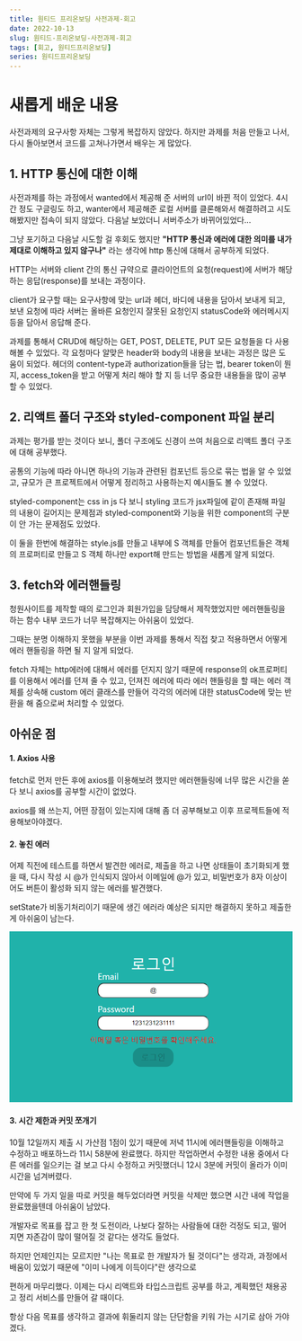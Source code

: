 ```yaml
---
title: 원티드 프리온보딩 사전과제-회고
date: 2022-10-13
slug: 원티드-프리온보딩-사전과제-회고
tags: [회고, 원티드프리온보딩]
series: 원티드프리온보딩
---
```


# 새롭게 배운 내용

사전과제의 요구사항 자체는 그렇게 복잡하지 않았다. 하지만 과제를 처음 만들고 나서, 다시 돌아보면서 코드를 고쳐나가면서 배우는 게 많았다.

## 1. HTTP 통신에 대한 이해

사전과제를 하는 과정에서 wanted에서 제공해 준 서버의 url이 바뀐 적이 있었다. 4시간 정도 구글링도 하고, wanter에서 제공해준 로컬 서버를 클론해와서 해결하려고 시도해봤지만 접속이 되지 않았다. 다음날 보았더니 서버주소가 바뀌어있었다...

그냥 포기하고 다음날 시도할 걸 후회도 했지만 **"HTTP 통신과 에러에 대한 의미를 내가 제대로 이해하고 있지 않구나"** 라는 생각에 http 통신에 대해서 공부하게 되었다.


HTTP는 서버와 client 간의 통신 규약으로 클라이언트의 요청(request)에 서버가 해당하는 응답(response)를 보내는 과정이다.

client가 요구할 때는 요구사항에 맞는 url과 헤더, 바디에 내용을 담아서 보내게 되고, 보낸 요청에 따라 서버는 올바른 요청인지 잘못된 요청인지 statusCode와 에러메시지 등을 담아서 응답해 준다.

과제를 통해서 CRUD에 해당하는 GET, POST, DELETE, PUT 모든 요청들을 다 사용해볼 수 있었다. 각 요청마다 알맞은 header와 body의 내용을 보내는 과정은 많은 도움이 되었다. 헤더의 content-type과 authorization들을 담는 법, bearer token이 뭔지, access_token을 받고 어떻게 처리 해야 할 지 등 너무 중요한 내용들을 많이 공부할 수 있었다.

## 2. 리액트 폴더 구조와 styled-component 파일 분리

과제는 평가를 받는 것이다 보니, 폴더 구조에도 신경이 쓰여 처음으로 리액트 폴더 구조에 대해 공부했다.

공통의 기능에 따라 아니면 하나의 기능과 관련된 컴포넌트 등으로 묶는 법을 알 수 있었고, 규모가 큰 프로젝트에서 어떻게 정리하고 사용하는지 예시들도 볼 수 있었다.

styled-component는 css in js 다 보니 styling 코드가 jsx파일에 같이 존재해 파일의 내용이 길어지는 문제점과 styled-component와 기능을 위한 component의 구분이 안 가는 문제점도 있었다.

이 둘을 한번에 해결하는 style.js를 만들고 내부에 S 객체를 만들어 컴포넌트들은 객체의 프로퍼티로 만들고 S 객체 하나만 export해 만드는 방법을 새롭게 알게 되었다.

## 3. fetch와 에러핸들링

청원사이트를 제작할 때의 로그인과 회원가입을 담당해서 제작했었지만 에러핸들링을 하는 함수 내부 코드가 너무 복잡해지는 아쉬움이 있었다.

그때는 분명 이해하지 못했을 부분을 이번 과제를 통해서 직접 찾고 적용하면서 어떻게 에러 핸들링을 하면 될 지 알게 되었다.

fetch 자체는 http에러에 대해서 에러를 던지지 않기 때문에 response의 ok프로퍼티를 이용해서 에러를 던져 줄 수 있고, 던져진 에러에 따라 에러 핸들링을 할 때는 에러 객체를 상속해 custom 에러 클래스를 만들어 각각의 에러에 대한 statusCode에 맞는 반환을 해 줌으로써 처리할 수 있었다.

## 아쉬운 점

#### 1. Axios 사용

fetch로 먼저 만든 후에 axios를 이용해보려 했지만 에러핸들링에 너무 많은 시간을 쏟다 보니 axios를 공부할 시간이 없었다.

axios를 왜 쓰는지, 어떤 장점이 있는지에 대해 좀 더 공부해보고 이후 프로젝트들에 적용해보아야겠다.

#### 2. 놓친 에러

어제 직전에 테스트를 하면서 발견한 에러로, 제출을 하고 나면 상태들이 초기화되게 했을 때, 다시 작성 시 @가 인식되지 않아서 이메일에 @가 있고, 비밀번호가 8자 이상이어도 버튼이 활성화 되지 않는 에러를 발견했다.

setState가 비동기처리이기 때문에 생긴 에러라 예상은 되지만 해결하지 못하고 제출한 게 아쉬움이 남는다.

<img src="./image-20221013154116466.png"/>

#### 3. 시간 제한과 커밋 쪼개기

10월 12일까지 제출 시 가산점 1점이 있기 때문에 저녁 11시에 에러핸들링을 이해하고 수정하고 배포하느라 11시 58분에 완료했다. 하지만 작업하면서 수정한 내용 중에서 다른 에러를 일으키는 걸 보고 다시 수정하고 커밋했더니 12시 3분에 커밋이 올라가 이미 시간을 넘겨버렸다.

만약에 두 가지 일을 따로 커밋을 해두었더라면 커밋을 삭제만 했으면 시간 내에 작업을 완료했을텐데 아쉬움이 남았다.

개발자로 목표를 잡고 한 첫 도전이라, 나보다 잘하는 사람들에 대한 걱정도 되고, 떨어지면 자존감이 많이 떨어질 것 같다는 생각도 들었다.

하지만 언제인지는 모르지만 "나는 목표로 한 개발자가 될 것이다"는 생각과, 과정에서 배움이 있었기 때문에 "이미 나에게 이득이다"란 생각으로

편하게 마무리했다. 이제는 다시 리액트와 타입스크립트 공부를 하고, 계획했던 채용공고 정리 서비스를 만들어 갈 때이다.

항상 다음 목표를 생각하고 결과에 휘둘리지 않는 단단함을 키워 가는 시기로 삼아 가야겠다.
